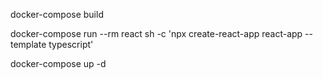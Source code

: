 docker-compose build

docker-compose run --rm react sh -c 'npx create-react-app react-app --template typescript'

docker-compose up -d




